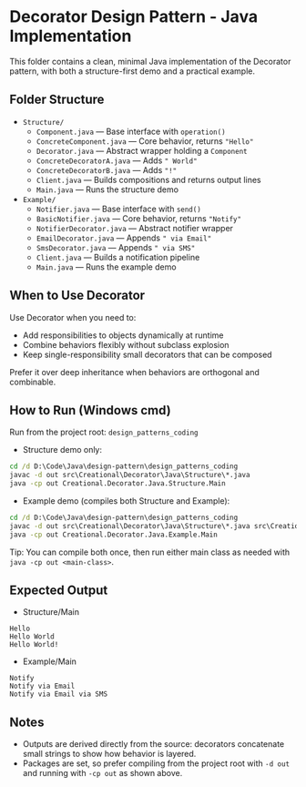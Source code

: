 # Decorator Design Pattern - Java Implementation

This folder contains a clean, minimal Java implementation of the Decorator pattern, with both a structure-first demo and a practical example.

## Folder Structure

- `Structure/`
  - `Component.java` — Base interface with `operation()`
  - `ConcreteComponent.java` — Core behavior, returns `"Hello"`
  - `Decorator.java` — Abstract wrapper holding a `Component`
  - `ConcreteDecoratorA.java` — Adds `" World"`
  - `ConcreteDecoratorB.java` — Adds `"!"`
  - `Client.java` — Builds compositions and returns output lines
  - `Main.java` — Runs the structure demo
- `Example/`
  - `Notifier.java` — Base interface with `send()`
  - `BasicNotifier.java` — Core behavior, returns `"Notify"`
  - `NotifierDecorator.java` — Abstract notifier wrapper
  - `EmailDecorator.java` — Appends `" via Email"`
  - `SmsDecorator.java` — Appends `" via SMS"`
  - `Client.java` — Builds a notification pipeline
  - `Main.java` — Runs the example demo

## When to Use Decorator

Use Decorator when you need to:
- Add responsibilities to objects dynamically at runtime
- Combine behaviors flexibly without subclass explosion
- Keep single-responsibility small decorators that can be composed

Prefer it over deep inheritance when behaviors are orthogonal and combinable.

## How to Run (Windows cmd)

Run from the project root: `design_patterns_coding`

- Structure demo only:

```bat
cd /d D:\Code\Java\design-pattern\design_patterns_coding
javac -d out src\Creational\Decorator\Java\Structure\*.java
java -cp out Creational.Decorator.Java.Structure.Main
```

- Example demo (compiles both Structure and Example):

```bat
cd /d D:\Code\Java\design-pattern\design_patterns_coding
javac -d out src\Creational\Decorator\Java\Structure\*.java src\Creational\Decorator\Java\Example\*.java
java -cp out Creational.Decorator.Java.Example.Main
```

Tip: You can compile both once, then run either main class as needed with `java -cp out <main-class>`.

## Expected Output

- Structure/Main

```
Hello
Hello World
Hello World!
```

- Example/Main

```
Notify
Notify via Email
Notify via Email via SMS
```

## Notes

- Outputs are derived directly from the source: decorators concatenate small strings to show how behavior is layered.
- Packages are set, so prefer compiling from the project root with `-d out` and running with `-cp out` as shown above.

